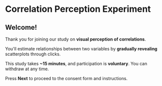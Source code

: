 # Correlation Perception Experiment

## Welcome!

Thank you for joining our study on **visual perception of correlations**.  

You'll estimate relationships between two variables by **gradually revealing** scatterplots through clicks.

This study takes **~15 minutes**, and participation is **voluntary**. You can withdraw at any time.

Press **Next** to proceed to the consent form and instructions.